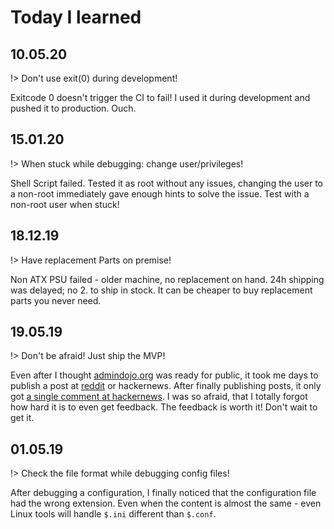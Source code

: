 # Today I learned

## 10.05.20
!> Don't use exit(0) during development!

Exitcode 0 doesn't trigger the CI to fail! I used it during development and pushed it to production. Ouch.

## 15.01.20
!> When stuck while debugging: change user/privileges!

Shell Script failed. Tested it as root without any issues, changing the user to a non-root immediately gave enough hints to solve the issue.
Test with a non-root user when stuck!


## 18.12.19
!> Have replacement Parts on premise!

Non ATX PSU failed - older machine, no replacement on hand. 24h shipping was delayed; no 2. to ship in stock.
It can be cheaper to buy replacement parts you never need.

## 19.05.19
!> Don't be afraid! Just ship the MVP!

Even after I thought [admindojo.org](https://admindojo.org) was ready for public, it took me days to publish a post at [reddit](https://www.reddit.com/r/linuxadmin/comments/bq4v33/admindojoorg_handson_sysadmin_training_feedback/) or hackernews.
After finally publishing posts, it only got [a single comment at hackernews](https://news.ycombinator.com/item?id=19949053). I was so afraid, that I totally forgot how hard it is to even get feedback.
The feedback is worth it! Don't wait to get it.


## 01.05.19
!> Check the file format while debugging config files!

After debugging a configuration, I finally noticed that the configuration file had the wrong extension. Even when the content is almost the same - even Linux tools will handle `$.ini` different than  `$.conf`.


